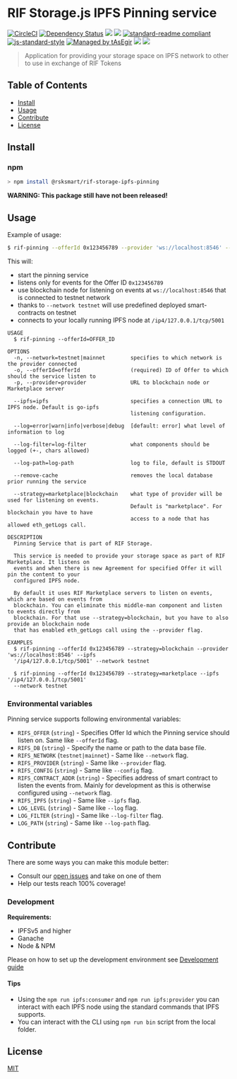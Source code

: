# RIF Storage.js IPFS Pinning service

[![CircleCI](https://flat.badgen.net/circleci/github/rsksmart/rds-ipfs/master)](https://circleci.com/gh/rsksmart/rds-ipfs/)
[![Dependency Status](https://david-dm.org/rsksmart/rds-ipfs.svg?style=flat-square)](https://david-dm.org/rsksmart/rds-ipfs)
[![](https://img.shields.io/badge/made%20by-IOVLabs-blue.svg?style=flat-square)](http://iovlabs.org)
[![](https://img.shields.io/badge/project-RIF%20Storage-blue.svg?style=flat-square)](https://www.rifos.org/)
[![standard-readme compliant](https://img.shields.io/badge/standard--readme-OK-brightgreen.svg?style=flat-square)](https://github.com/RichardLitt/standard-readme)
[![js-standard-style](https://img.shields.io/badge/code%20style-standard-brightgreen.svg?style=flat-square)](https://github.com/feross/standard)
[![Managed by tAsEgir](https://img.shields.io/badge/%20managed%20by-tasegir-brightgreen?style=flat-square)](https://github.com/auhau/tasegir)
![](https://img.shields.io/badge/npm-%3E%3D6.0.0-orange.svg?style=flat-square)
![](https://img.shields.io/badge/Node.js-%3E%3D10.0.0-orange.svg?style=flat-square)

> Application for providing your storage space on IPFS network to other to use in exchange of RIF Tokens

## Table of Contents

- [Install](#install)
- [Usage](#usage)
- [Contribute](#contribute)
- [License](#license)

## Install

### npm

```sh
> npm install @rsksmart/rif-storage-ipfs-pinning
```

**WARNING: This package still have not been released!**

## Usage

Example of usage:
```bash
$ rif-pinning --offerId 0x123456789 --provider 'ws://localhost:8546' --ipfs '/ip4/127.0.0.1/tcp/5001' --network testnet
```

This will:
 - start the pinning service
 - listens only for events for the Offer ID `0x123456789`
 - use blockchain node for listening on events at `ws://localhost:8546` that is connected to testnet network
 - thanks to `--network testnet` will use predefined deployed smart-contracts on testnet
 - connects to your locally running IPFS node at `/ip4/127.0.0.1/tcp/5001`

<!-- commands -->
```
USAGE
  $ rif-pinning --offerId=OFFER_ID

OPTIONS
  -n, --network=testnet|mainnet        specifies to which network is the provider connected
  -o, --offerId=offerId                (required) ID of Offer to which should the service listen to
  -p, --provider=provider              URL to blockchain node or Marketplace server

  --ipfs=ipfs                          specifies a connection URL to IPFS node. Default is go-ipfs
                                       listening configuration.

  --log=error|warn|info|verbose|debug  [default: error] what level of information to log

  --log-filter=log-filter              what components should be logged (+-, chars allowed)

  --log-path=log-path                  log to file, default is STDOUT

  --remove-cache                       removes the local database prior running the service

  --strategy=marketplace|blockchain    what type of provider will be used for listening on events.
                                       Default is "marketplace". For blockchain you have to have
                                       access to a node that has allowed eth_getLogs call.

DESCRIPTION
  Pinning Service that is part of RIF Storage.

  This service is needed to provide your storage space as part of RIF Marketplace. It listens on
  events and when there is new Agreement for specified Offer it will pin the content to your
  configured IPFS node.

  By default it uses RIF Marketplace servers to listen on events, which are based on events from
  blockchain. You can eliminate this middle-man component and listen to events directly from
  blockchain. For that use --strategy=blockchain, but you have to also provide an blockchain node
  that has enabled eth_getLogs call using the --provider flag.

EXAMPLES
  $ rif-pinning --offerId 0x123456789 --strategy=blockchain --provider 'ws://localhost:8546' --ipfs
  '/ip4/127.0.0.1/tcp/5001' --network testnet

  $ rif-pinning --offerId 0x123456789 --strategy=marketplace --ipfs '/ip4/127.0.0.1/tcp/5001'
  --network testnet
```
<!-- commandsstop -->

### Environmental variables

Pinning service supports following environmental variables:

 - `RIFS_OFFER` (`string`) - Specifies Offer Id which the Pinning service should listen on. Same like `--offerId` flag.
 - `RIFS_DB` (`string`) - Specify the name or path to the data base file.
 - `RIFS_NETWORK` (`testnet|mainnet`) - Same like `--network` flag.
 - `RIFS_PROVIDER` (`string`) - Same like `--provider` flag.
 - `RIFS_CONFIG` (`string`) - Same like `--config` flag.
 - `RIFS_CONTRACT_ADDR` (`string`) - Specifies address of smart contract to listen the events from. Mainly for development as this is otherwise configured using `--network` flag.
 - `RIFS_IPFS` (`string`) - Same like `--ipfs` flag.
 - `LOG_LEVEL` (`string`) - Same like `--log` flag.
 - `LOG_FILTER` (`string`) - Same like `--log-filter` flag.
 - `LOG_PATH` (`string`) - Same like `--log-path` flag.

## Contribute

There are some ways you can make this module better:

- Consult our [open issues](https://github.com/rsksmart/rds-ipfs/issues) and take on one of them
- Help our tests reach 100% coverage!

### Development

**Requirements:**

 * IPFSv5 and higher
 * Ganache
 * Node & NPM

Please on how to set up the development environment see [Development guide](./DEVELOPMENT.md)

#### Tips

 - Using the `npm run ipfs:consumer` and `npm run ipfs:provider` you can interact with
 each IPFS node using the standard commands that IPFS supports.
 - You can interact with the CLI using `npm run bin` script from the local folder.

## License

[MIT](./LICENSE)
